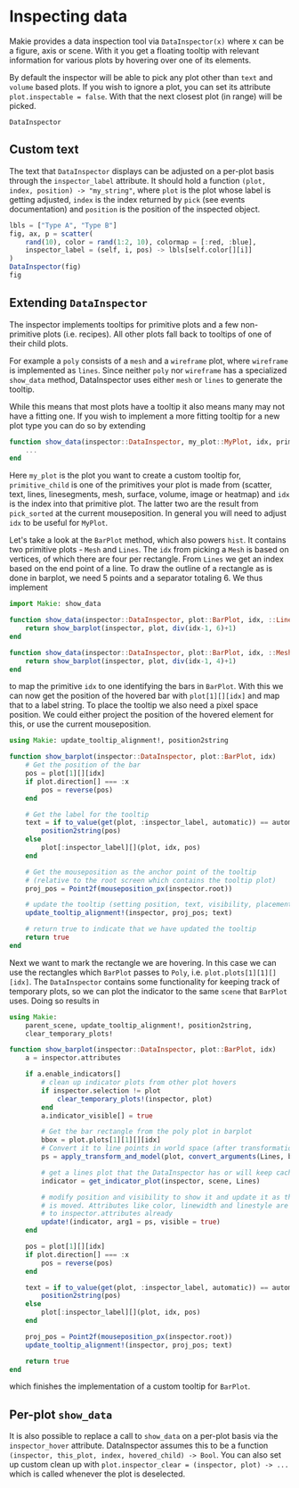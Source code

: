 # Inspecting data

Makie provides a data inspection tool via `DataInspector(x)` where x can be a
figure, axis or scene. With it you get a floating tooltip with relevant
information for various plots by hovering over one of its elements.

By default the inspector will be able to pick any plot other than `text` and
`volume` based plots. If you wish to ignore a plot, you can set its attribute
`plot.inspectable = false`. With that the next closest plot (in range) will be
picked.

```@docs
DataInspector
```

## Custom text

The text that `DataInspector` displays can be adjusted on a per-plot basis
through the `inspector_label` attribute. It should hold a function
`(plot, index, position) -> "my_string"`, where `plot` is the plot whose label
is getting adjusted, `index` is the index returned by `pick` (see events
documentation) and `position` is the position of the inspected object.

```julia
lbls = ["Type A", "Type B"]
fig, ax, p = scatter(
    rand(10), color = rand(1:2, 10), colormap = [:red, :blue],
    inspector_label = (self, i, pos) -> lbls[self.color[][i]]
)
DataInspector(fig)
fig
```

## Extending `DataInspector`

The inspector implements tooltips for primitive plots and a few non-primitive
plots (i.e. recipes). All other plots fall back to tooltips of one of their
child plots.

For example a `poly` consists of a `mesh` and a `wireframe` plot, where
`wireframe` is implemented as `lines`. Since neither `poly` nor `wireframe` has
a specialized `show_data` method, DataInspector uses either `mesh` or `lines`
to generate the tooltip.

While this means that most plots have a tooltip it also means many may not have
a fitting one. If you wish to implement a more fitting tooltip for a new plot
type you can do so by extending

```julia
function show_data(inspector::DataInspector, my_plot::MyPlot, idx, primitive_child::SomePrimitive)
    ...
end
```

Here `my_plot` is the plot you want to create a custom tooltip for,
`primitive_child` is one of the primitives your plot is made from (scatter,
text, lines, linesegments, mesh, surface, volume, image or heatmap) and `idx` is
the index into that primitive plot. The latter two are the result from
`pick_sorted` at the current mouseposition. In general you will need to adjust
`idx` to be useful for `MyPlot`.

Let's take a look at the `BarPlot` method, which also powers `hist`. It
contains two primitive plots - `Mesh` and `Lines`. The `idx` from picking a
`Mesh` is based on vertices, of which there are four per rectangle. From `Lines`
we get an index based on the end point of a line. To draw the outline of a
rectangle as is done in barplot, we need 5 points and a separator totaling 6.
We thus implement

```julia
import Makie: show_data

function show_data(inspector::DataInspector, plot::BarPlot, idx, ::Lines)
    return show_barplot(inspector, plot, div(idx-1, 6)+1)
end

function show_data(inspector::DataInspector, plot::BarPlot, idx, ::Mesh)
    return show_barplot(inspector, plot, div(idx-1, 4)+1)
end
```

to map the primitive `idx` to one identifying the bars in `BarPlot`.
With this we can now get the position of the hovered bar with `plot[1][][idx]` and map that to a label string.
To place the tooltip we also need a pixel space position.
We could either project the position of the hovered element for this, or use the current mouseposition.

```julia
using Makie: update_tooltip_alignment!, position2string

function show_barplot(inspector::DataInspector, plot::BarPlot, idx)
    # Get the position of the bar
    pos = plot[1][][idx]
    if plot.direction[] === :x
        pos = reverse(pos)
    end

    # Get the label for the tooltip
    text = if to_value(get(plot, :inspector_label, automatic)) == automatic
        position2string(pos)
    else
        plot[:inspector_label][](plot, idx, pos)
    end

    # Get the mouseposition as the anchor point of the tooltip
    # (relative to the root screen which contains the tooltip plot)
    proj_pos = Point2f(mouseposition_px(inspector.root))

    # update the tooltip (setting position, text, visibility, placement internals)
    update_tooltip_alignment!(inspector, proj_pos; text)

    # return true to indicate that we have updated the tooltip
    return true
end
```

Next we want to mark the rectangle we are hovering. In this case we can use the
rectangles which `BarPlot` passes to `Poly`, i.e. `plot.plots[1][1][][idx]`. The
`DataInspector` contains some functionality for keeping track of temporary plots,
so we can plot the indicator to the same `scene` that `BarPlot` uses. Doing so
results in

```julia
using Makie:
    parent_scene, update_tooltip_alignment!, position2string,
    clear_temporary_plots!

function show_barplot(inspector::DataInspector, plot::BarPlot, idx)
    a = inspector.attributes

    if a.enable_indicators[]
        # clean up indicator plots from other plot hovers
        if inspector.selection != plot
            clear_temporary_plots!(inspector, plot)
        end
        a.indicator_visible[] = true

        # Get the bar rectangle from the poly plot in barplot
        bbox = plot.plots[1][1][][idx]
        # Convert it to line points in world space (after transformations)
        ps = apply_transform_and_model(plot, convert_arguments(Lines, bbox)[1])

        # get a lines plot that the DataInspector has or will keep cached
        indicator = get_indicator_plot(inspector, scene, Lines)

        # modify position and visibility to show it and update it as the mouse
        # is moved. Attributes like color, linewidth and linestyle are connected
        # to inspector.attributes already
        update!(indicator, arg1 = ps, visible = true)
    end

    pos = plot[1][][idx]
    if plot.direction[] === :x
        pos = reverse(pos)
    end

    text = if to_value(get(plot, :inspector_label, automatic)) == automatic
        position2string(pos)
    else
        plot[:inspector_label][](plot, idx, pos)
    end

    proj_pos = Point2f(mouseposition_px(inspector.root))
    update_tooltip_alignment!(inspector, proj_pos; text)

    return true
end
```

which finishes the implementation of a custom tooltip for `BarPlot`.

## Per-plot `show_data`

It is also possible to replace a call to `show_data` on a per-plot basis via
the `inspector_hover` attribute. DataInspector assumes this to be a function
`(inspector, this_plot, index, hovered_child) -> Bool`. You can also set up
custom clean up with `plot.inspector_clear = (inspector, plot) -> ...` which is
called whenever the plot is deselected.